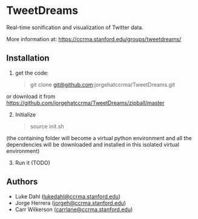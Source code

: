 TweetDreams
===========

Real-time sonification and visualization of Twitter data.

More information at: https://ccrma.stanford.edu/groups/tweetdreams/


Installation
------------

1) get the code:

	> git clone git@github.com:jorgehatccrma/TweetDreams.git
	
or download it from  https://github.com/jorgehatccrma/TweetDreams/zipball/master


2) Initialize 

	> source init.sh
	
(the containing folder will become a virtual python environment and all the dependencies will be downloaded and installed in this isolated virtual environment)

3) Run it (TODO)



Authors
-------
* Luke Dahl (lukedahl@ccrma.stanford.edu)
* Jorge Herrera (jorgeh@ccrma.stanford.edu)
* Carr Wilkerson (carrlane@ccrma.stanford.edu)
